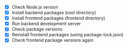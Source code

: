 - [x] Check Node.js version
- [x] Install backend packages (root directory)
- [x] Install frontend packages (frontend directory)
- [x] Run backend development server
- [x] Check package versions
- [x] Reinstall frontend packages (using package-lock.json)
- [x] Check frontend package versions again
